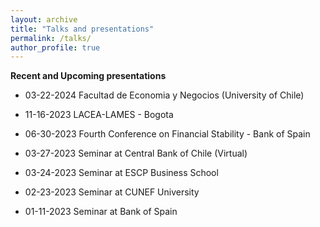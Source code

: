 ```yaml
---
layout: archive
title: "Talks and presentations"
permalink: /talks/
author_profile: true
---
```

**Recent and Upcoming presentations**

- 03-22-2024 Facultad de Economia y Negocios (University of Chile)

- 11-16-2023 LACEA-LAMES - Bogota

- 06-30-2023 Fourth Conference on Financial Stability - Bank of Spain

- 03-27-2023 Seminar at Central Bank of Chile (Virtual)

- 03-24-2023 Seminar at ESCP Business School

- 02-23-2023 Seminar at CUNEF University

- 01-11-2023 Seminar at Bank of Spain
